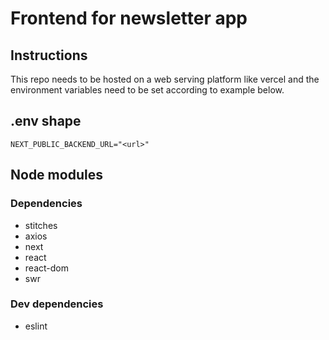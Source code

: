 # Frontend for newsletter app

## Instructions

This repo needs to be hosted on a web serving platform like vercel and the environment variables need to be set according to example below.

## .env shape

```.env
NEXT_PUBLIC_BACKEND_URL="<url>"
```

## Node modules

### Dependencies

- stitches
- axios
- next
- react
- react-dom
- swr

### Dev dependencies

- eslint
